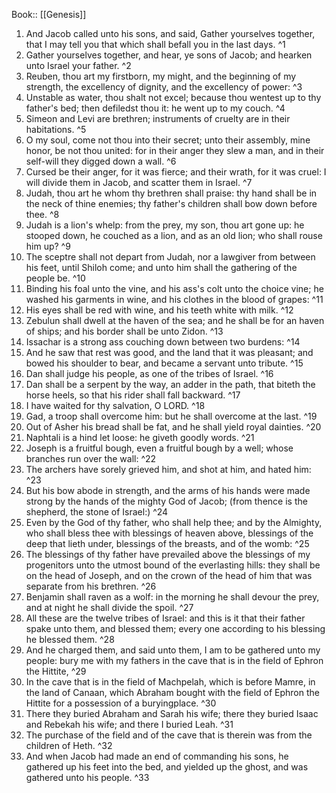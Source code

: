  Book:: [[Genesis]]
 1. And Jacob called unto his sons, and said, Gather yourselves together, that I may tell you that which shall befall you in the last days. ^1
 2. Gather yourselves together, and hear, ye sons of Jacob; and hearken unto Israel your father. ^2
 3. Reuben, thou art my firstborn, my might, and the beginning of my strength, the excellency of dignity, and the excellency of power: ^3
 4. Unstable as water, thou shalt not excel; because thou wentest up to thy father's bed; then defiledst thou it: he went up to my couch. ^4
 5. Simeon and Levi are brethren; instruments of cruelty are in their habitations. ^5
 6. O my soul, come not thou into their secret; unto their assembly, mine honor, be not thou united: for in their anger they slew a man, and in their self-will they digged down a wall. ^6
 7. Cursed be their anger, for it was fierce; and their wrath, for it was cruel: I will divide them in Jacob, and scatter them in Israel. ^7
 8. Judah, thou art he whom thy brethren shall praise: thy hand shall be in the neck of thine enemies; thy father's children shall bow down before thee. ^8
 9. Judah is a lion's whelp: from the prey, my son, thou art gone up: he stooped down, he couched as a lion, and as an old lion; who shall rouse him up? ^9
 10. The sceptre shall not depart from Judah, nor a lawgiver from between his feet, until Shiloh come; and unto him shall the gathering of the people be. ^10
 11. Binding his foal unto the vine, and his ass's colt unto the choice vine; he washed his garments in wine, and his clothes in the blood of grapes: ^11
 12. His eyes shall be red with wine, and his teeth white with milk. ^12
 13. Zebulun shall dwell at the haven of the sea; and he shall be for an haven of ships; and his border shall be unto Zidon. ^13
 14. Issachar is a strong ass couching down between two burdens: ^14
 15. And he saw that rest was good, and the land that it was pleasant; and bowed his shoulder to bear, and became a servant unto tribute. ^15
 16. Dan shall judge his people, as one of the tribes of Israel. ^16
 17. Dan shall be a serpent by the way, an adder in the path, that biteth the horse heels, so that his rider shall fall backward. ^17
 18. I have waited for thy salvation, O LORD. ^18
 19. Gad, a troop shall overcome him: but he shall overcome at the last. ^19
 20. Out of Asher his bread shall be fat, and he shall yield royal dainties. ^20
 21. Naphtali is a hind let loose: he giveth goodly words. ^21
 22. Joseph is a fruitful bough, even a fruitful bough by a well; whose branches run over the wall: ^22
 23. The archers have sorely grieved him, and shot at him, and hated him: ^23
 24. But his bow abode in strength, and the arms of his hands were made strong by the hands of the mighty God of Jacob; (from thence is the shepherd, the stone of Israel:) ^24
 25. Even by the God of thy father, who shall help thee; and by the Almighty, who shall bless thee with blessings of heaven above, blessings of the deep that lieth under, blessings of the breasts, and of the womb: ^25
 26. The blessings of thy father have prevailed above the blessings of my progenitors unto the utmost bound of the everlasting hills: they shall be on the head of Joseph, and on the crown of the head of him that was separate from his brethren. ^26
 27. Benjamin shall raven as a wolf: in the morning he shall devour the prey, and at night he shall divide the spoil. ^27
 28. All these are the twelve tribes of Israel: and this is it that their father spake unto them, and blessed them; every one according to his blessing he blessed them. ^28
 29. And he charged them, and said unto them, I am to be gathered unto my people: bury me with my fathers in the cave that is in the field of Ephron the Hittite, ^29
 30. In the cave that is in the field of Machpelah, which is before Mamre, in the land of Canaan, which Abraham bought with the field of Ephron the Hittite for a possession of a buryingplace. ^30
 31. There they buried Abraham and Sarah his wife; there they buried Isaac and Rebekah his wife; and there I buried Leah. ^31
 32. The purchase of the field and of the cave that is therein was from the children of Heth. ^32
 33. And when Jacob had made an end of commanding his sons, he gathered up his feet into the bed, and yielded up the ghost, and was gathered unto his people. ^33

